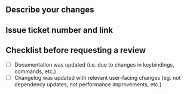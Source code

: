 ## Describe your changes

## Issue ticket number and link

## Checklist before requesting a review
- [ ] Documentation was updated (i.e. due to changes in keybindings, commands, etc.)
- [ ] Changelog was updated with relevant user-facing changes (eg. not dependency updates,
  not performance improvements, etc.)
